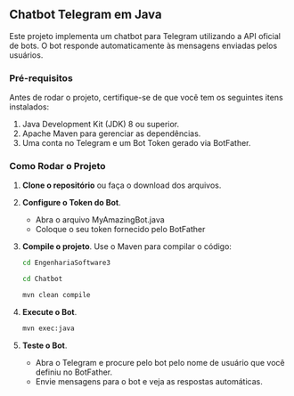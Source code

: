 ## Chatbot Telegram em Java

Este projeto implementa um chatbot para Telegram utilizando a API oficial de bots. O bot responde automaticamente às mensagens enviadas pelos usuários.

### Pré-requisitos
Antes de rodar o projeto, certifique-se de que você tem os seguintes itens instalados:

1. Java Development Kit (JDK) 8 ou superior.
2. Apache Maven para gerenciar as dependências.
3. Uma conta no Telegram e um Bot Token gerado via BotFather.

### Como Rodar o Projeto

1. **Clone o repositório** ou faça o download dos arquivos.

2. **Configure o Token do Bot**.
   - Abra o arquivo MyAmazingBot.java
   - Coloque o seu token fornecido pelo BotFather
     
4. **Compile o projeto**. Use o Maven para compilar o código:
   ```bash
   cd EngenhariaSoftware3
   ```
   ```bash
   cd Chatbot
   ```
   ```bash
   mvn clean compile
   ```

5. **Execute o Bot**.
   ```bash
   mvn exec:java
   ```

6. **Teste o Bot**.
   - Abra o Telegram e procure pelo bot pelo nome de usuário que você definiu no BotFather.
   - Envie mensagens para o bot e veja as respostas automáticas.
   
